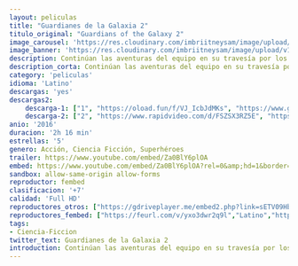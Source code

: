 ```yaml
---
layout: peliculas
title: "Guardianes de la Galaxia 2"
titulo_original: "Guardians of the Galaxy 2"
image_carousel: 'https://res.cloudinary.com/imbriitneysam/image/upload/v1543030848/guardi-poster-min.jpg'
image_banner: 'https://res.cloudinary.com/imbriitneysam/image/upload/v1543030849/guarianes-banner-min.jpg'
description: Continúan las aventuras del equipo en su travesía por los confines del cosmos. Los Guardianes deberán luchar para mantener unida a su nueva familia mientras intentan resolver el misterio de los verdaderos orígenes de Peter Quill. Viejos rivales se convertirán en nuevos aliados, y queridos personajes de los cómics clásicos acudirán en ayuda de nuestros héroes a medida que el Universo Cinematográfico de Marvel continúa expandiéndose.
description_corta: Continúan las aventuras del equipo en su travesía por los confines del cosmos. Los Guardianes deberán luchar para mantener unida a su nueva familia mientras intentan resolver el misterio de los verdaderos orígenes de Peter Quill. Viejos rivales se...
category: 'peliculas'
idioma: 'Latino'
descargas: 'yes'
descargas2:
    descarga-1: ["1", "https://oload.fun/f/VJ_IcbJdMKs", "https://www.google.com/s2/favicons?domain=openload.co","OpenLoad","https://res.cloudinary.com/imbriitneysam/image/upload/v1541473684/mexico.png", "Latino", "Full HD"]
    descarga-2: ["2", "https://www.rapidvideo.com/d/FSZSX3RZ5E", "https://www.google.com/s2/favicons?domain=www.rapidvideo.com","RapidVideo","https://res.cloudinary.com/imbriitneysam/image/upload/v1541473684/mexico.png", "Latino", "Full HD"]
anio: '2016'
duracion: '2h 16 min'
estrellas: '5'
genero: Acción, Ciencia Ficción, Superhéroes
trailer: https://www.youtube.com/embed/Za0BlY6plOA
embed: https://www.youtube.com/embed/Za0BlY6plOA?rel=0&amp;hd=1&border=0&wmode=opaque&enablejsapi=1&modestbranding=1&controls=1&showinfo=1
sandbox: allow-same-origin allow-forms
reproductor: fembed
clasificacion: '+7'
calidad: 'Full HD'
reproductores_otros: ["https://gdriveplayer.me/embed2.php?link=sETV09HbhAfsjAw0qjF3HgzADH9nj7DDstaNB0erVjAGdnagKrvZy5zzUTDCfF3oO%252B1llIwf6VUA6YyxQ3oAzfCRL5f62ee7r%252FxyXgBSFfgIsmr7rBxnQk3vgC2GLojFTlm0O7aGvWCYFJL2n9M5XHByTbtasrPSoXobAQfFTCr48AkF%252FeZ1sF4JMKpjFOgDVRTi%252FevYmkHzgVCXxaBT%252BD","Latino","https://www.zembed.to/public/dist/asteroid.html?id=36fc35746e617553745728bc8dd7cd80&title=Guardians%20of%20the%20Galaxy%20Vol.%202","Latino","https://streampelis.info/public/dist/index.html?id=e54f61d64bbf8589aa1ee8ac15533c4c","Latino","https://mstream.press/adehjaa49xug","Latino","https://api.cuevana3.io/stream/index.php?file=ek5lbm9xYWNrS0xYMTZLa2xNbkdvY3ZTb3BtZng4TGp6ZFpobGFMUGtPTFJ5SnFUWU5MSzZkUFhZR1JwbTVha25KR1VvcVBWMGVMWWtaYWhvSkhFNlplYmJHaGttNW5mMkpHZ29tYz0","Latino"]
reproductores_fembed: ["https://feurl.com/v/yxo3dwr2q9l","Latino","https://feurl.com/v/3qv17p1812v","Latino"]
tags:
- Ciencia-Ficcion
twitter_text: Guardianes de la Galaxia 2
introduction: Continúan las aventuras del equipo en su travesía por los confines del cosmos. Los Guardianes deberán luchar para mantener unida a su nueva familia mientras intentan resolver el misterio de los verdaderos orígenes de Peter Quill. Viejos rivales se...
---
```












